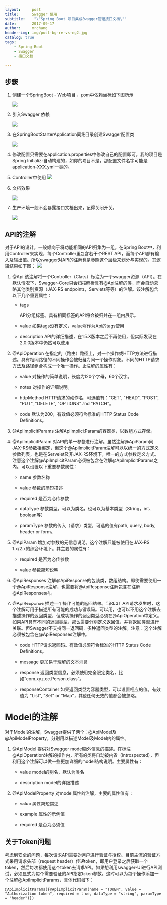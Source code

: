 ```yaml
---
layout:     post
title:      Swagger 使用
subtitle:    "\"Spring Boot 项目集成Swagger管理接口文档\""
date:       2017-09-17
author:     mrchang
header-img: img/post-bg-re-vs-ng2.jpg
catalog: true
tags:
    - Spring Boot 
    - Swagger
    - 接口文档

---
```



## 步骤

1. 创建一个SpringBoot - Web项目 ，pom中依赖坐标如下图所示

	![](http://cdn-blog.jetbrains.org.cn/17-9-17/91456957.jpg)
	
2. 引入Swagger 依赖

	![](http://cdn-blog.jetbrains.org.cn/17-9-17/33719682.jpg)
	
3. 在SpringBootStarterApplication同级目录创建Swagger配置类
	
	![](http://cdn-blog.jetbrains.org.cn/17-9-17/73059632.jpg)
	
4. 修改配置只需要在application.properties中修改自己的配置即可。我的项目是Spring Initializr自动构建的，如你的项目不是，那配置文件名字可能是 application-XXX.yml一类的。

5. Controller中使用
	![](http://cdn-blog.jetbrains.org.cn/17-9-17/6005778.jpg)

6. 文档效果

    ![](http://cdn-blog.jetbrains.org.cn/17-9-17/63184256.jpg)
	
7. 生产环境一般不会暴露接口文档出来，记得关闭开关。

	![](http://cdn-blog.jetbrains.org.cn/17-9-17/59638105.jpg)
	
## API的注解

对于API的设计，一般倾向于将功能相同的API归集为一组。在Spring Boot中，利用Controller来实现，每个Controller里包含若干个REST API，而每个API都有输入及输出值。所以swagger对API的注解也是参照这个层级来划分与实现的。其逻辑结果如下图：
	![](http://cdn-blog.jetbrains.org.cn/17-9-17/67200541.jpg)
	
1. @Api
该注解将一个Controller（Class）标注为一个swagger资源（API）。在默认情况下，Swagger-Core只会扫描解析具有@Api注解的类，而会自动忽略其他类别资源（JAX-RS endpoints，Servlets等等）的注解。该注解包含以下几个重要属性：
	* tags
		
		API分组标签。具有相同标签的API将会被归并在一组内展示。
	* value
		如果tags没有定义，value将作为Api的tags使用
		
	* description
		API的详细描述，在1.5.X版本之后不再使用，但实际发现在2.0.0版本中仍然可以使用
		
2. @ApiOperation
在指定的（路由）路径上，对一个操作或HTTP方法进行描述。具有相同路径的不同操作会被归组为同一个操作对象。不同的HTTP请求方法及路径组合构成一个唯一操作。此注解的属性有：
	* value
		对操作的简单说明，长度为120个字母，60个汉字。
		
	* notes
		对操作的详细说明。
		
	* httpMethod
		HTTP请求的动作名，可选值有："GET", "HEAD", "POST", "PUT", "DELETE", "OPTIONS" and "PATCH"。
		
	* code
		默认为200，有效值必须符合标准的HTTP Status Code Definitions。
		
3. @ApiImplicitParams
	注解ApiImplicitParam的容器类，以数组方式存储。
	
4. @ApiImplicitParam
对API的单一参数进行注解。虽然注解@ApiParam同JAX-RS参数相绑定，但这个@ApiImplicitParam注解可以以统一的方式定义参数列表，也是在Servelet及非JAX-RS环境下，唯一的方式参数定义方式。注意这个注解@ApiImplicitParam必须被包含在注解@ApiImplicitParams之内。可以设置以下重要参数属性：
	* name
		参数名称
		
	* value
		参数的简短描述
		
	* required
		是否为必传参数
		
	* dataType
		参数类型，可以为类名，也可以为基本类型（String，int、boolean等）
		
	* paramType
		参数的传入（请求）类型，可选的值有path, query, body, header or form。
		
5. @ApiParam
	增加对参数的元信息说明。这个注解只能被使用在JAX-RS 1.x/2.x的综合环境下。其主要的属性有：
	* required
		是否为必传参数
		
	* value
		参数简短说明
		
6. @ApiResponses
	注解@ApiResponse的包装类，数组结构。即使需要使用一个@ApiResponse注解，也需要将@ApiResponse注解包含在注解@ApiResponses内。
	
7. @ApiResponse
描述一个操作可能的返回结果。当REST API请求发生时，这个注解可用于描述所有可能的成功与错误码。可以用，也可以不用这个注解去描述操作的返回类型，但成功操作的返回类型必须在@ApiOperation中定义。如果API具有不同的返回类型，那么需要分别定义返回值，并将返回类型进行关联。但Swagger不支持同一返回码，多种返回类型的注解。注意：这个注解必须被包含在@ApiResponses注解中。
	* code
		HTTP请求返回码。有效值必须符合标准的HTTP Status Code Definitions。
		
	* message
		更加易于理解的文本消息
		
	* response
		返回类型信息，必须使用完全限定类名，比如“com.xyz.cc.Person.class”。
		
	* responseContainer
		如果返回类型为容器类型，可以设置相应的值。有效值为 "List", "Set" or "Map"，其他任何无效的值都会被忽略。

# Model的注解

对于Model的注解，Swagger提供了两个：@ApiModel及@ApiModelProperty，分别用以描述Model及Model内的属性。

1. @ApiModel
提供对Swagger model额外信息的描述。在标注@ApiOperation注解的操作内，所有的类将自动被内省（introspected），但利用这个注解可以做一些更加详细的model结构说明。主要属性有：
	
	* value
		model的别名，默认为类名
		
	* description
		model的详细描述
	
2. @ApiModelProperty
	对model属性的注解，主要的属性值有：
	
	* value
		属性简短描述
		
	* example
		属性的示例值
		
	* required
		是否为必须值
	
## 关于Token问题

考虑到安全的问题，每次请求API需要对用户进行验证与授权。目前主流的验证方式采用请求头部（request header）传递token，即用户登录之后获取一个token，然后每次都使用这个token去请求API。如果想利用swagger-UI进行API测试，必须显式为每个需要验证的API指定token参数。这时可以为每个操作添加一个注解@ApiImplicitParams，具体代码如下：

    @ApiImplicitParams({@ApiImplicitParam(name = "TOKEN", value = "Authorization token", required = true, dataType = "string", paramType = "header")})

